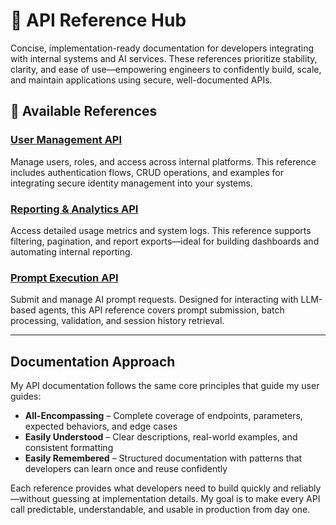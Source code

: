 # 🧩 API Reference Hub

Concise, implementation-ready documentation for developers integrating with internal systems and AI services. These references prioritize stability, clarity, and ease of use—empowering engineers to confidently build, scale, and maintain applications using secure, well-documented APIs.

## 📂 Available References

### **[User Management API](https://github.com/CRollins6020/CRollins6020/blob/main/API-References/user-management-api.md)**

Manage users, roles, and access across internal platforms. This reference includes authentication flows, CRUD operations, and examples for integrating secure identity management into your systems.

### **[Reporting & Analytics API](https://github.com/CRollins6020/CRollins6020/blob/main/API-Documentation/reporting-api.md)**

Access detailed usage metrics and system logs. This reference supports filtering, pagination, and report exports—ideal for building dashboards and automating internal reporting.

### **[Prompt Execution API](https://github.com/CRollins6020/CRollins6020/blob/main/API-References/prompt-execution-api.md)**

Submit and manage AI prompt requests. Designed for interacting with LLM-based agents, this API reference covers prompt submission, batch processing, validation, and session history retrieval.

---

## Documentation Approach

My API documentation follows the same core principles that guide my user guides:

- **All-Encompassing** – Complete coverage of endpoints, parameters, expected behaviors, and edge cases  
- **Easily Understood** – Clear descriptions, real-world examples, and consistent formatting  
- **Easily Remembered** – Structured documentation with patterns that developers can learn once and reuse confidently

Each reference provides what developers need to build quickly and reliably—without guessing at implementation details. My goal is to make every API call predictable, understandable, and usable in production from day one.
